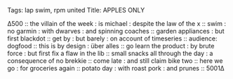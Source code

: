 Tags:  lap swim, rpm united
Title: APPLES ONLY 
  
∆500 :: the villain of the week : is michael : despite the law of the x :: swim : no garmin : with dwarves : and spinning coaches :: garden appliances : but first blackdot :: get by : but barely : on account of timeseries :: audience: dogfood :: this is by design : über alles :: go learn the product : by brute force : but first fix a flaw in the lib :: small snacks all through the day : a consequence of no brekkie :: come late : and still claim bike two :: here we go : for groceries again :: potato day : with roast pork : and prunes :: 5001∆